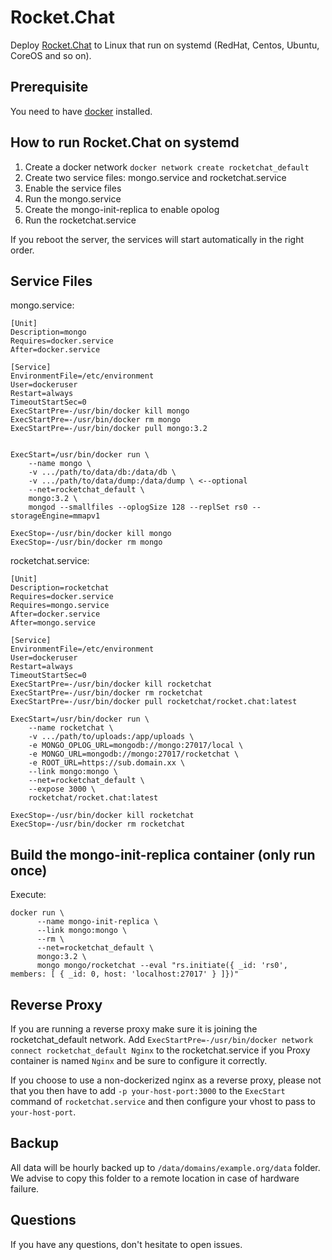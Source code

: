 # Rocket.Chat

Deploy [Rocket.Chat](https://github.com/RocketChat/Rocket.Chat) to Linux that run on systemd \(RedHat, Centos, Ubuntu, CoreOS and so on\).

## Prerequisite

You need to have [docker](https://docs.docker.com/linux/started/) installed.

## How to run Rocket.Chat on systemd

1. Create a docker network `docker network create rocketchat_default`
2. Create two service files: mongo.service and rocketchat.service
3. Enable the service files
4. Run the mongo.service
5. Create the mongo-init-replica to enable opolog
6. Run the rocketchat.service

If you reboot the server, the services will start automatically in the right order.

## Service Files

mongo.service:

```text
[Unit]
Description=mongo
Requires=docker.service
After=docker.service

[Service]
EnvironmentFile=/etc/environment
User=dockeruser
Restart=always
TimeoutStartSec=0
ExecStartPre=-/usr/bin/docker kill mongo
ExecStartPre=-/usr/bin/docker rm mongo
ExecStartPre=-/usr/bin/docker pull mongo:3.2


ExecStart=/usr/bin/docker run \
    --name mongo \
    -v .../path/to/data/db:/data/db \
    -v .../path/to/data/dump:/data/dump \ <--optional
    --net=rocketchat_default \
    mongo:3.2 \
    mongod --smallfiles --oplogSize 128 --replSet rs0 --storageEngine=mmapv1

ExecStop=-/usr/bin/docker kill mongo
ExecStop=-/usr/bin/docker rm mongo
```

rocketchat.service:

```text
[Unit]
Description=rocketchat
Requires=docker.service
Requires=mongo.service
After=docker.service
After=mongo.service

[Service]
EnvironmentFile=/etc/environment
User=dockeruser
Restart=always
TimeoutStartSec=0
ExecStartPre=-/usr/bin/docker kill rocketchat
ExecStartPre=-/usr/bin/docker rm rocketchat
ExecStartPre=-/usr/bin/docker pull rocketchat/rocket.chat:latest

ExecStart=/usr/bin/docker run \
    --name rocketchat \
    -v .../path/to/uploads:/app/uploads \
    -e MONGO_OPLOG_URL=mongodb://mongo:27017/local \
    -e MONGO_URL=mongodb://mongo:27017/rocketchat \
    -e ROOT_URL=https://sub.domain.xx \
    --link mongo:mongo \
    --net=rocketchat_default \
    --expose 3000 \
    rocketchat/rocket.chat:latest

ExecStop=-/usr/bin/docker kill rocketchat
ExecStop=-/usr/bin/docker rm rocketchat
```

## Build the mongo-init-replica container \(only run once\)

Execute:

```text
docker run \
      --name mongo-init-replica \
      --link mongo:mongo \
      --rm \
      --net=rocketchat_default \
      mongo:3.2 \
      mongo mongo/rocketchat --eval "rs.initiate({ _id: 'rs0', members: [ { _id: 0, host: 'localhost:27017' } ]})"
```

## Reverse Proxy

If you are running a reverse proxy make sure it is joining the rocketchat\_default network. Add `ExecStartPre=-/usr/bin/docker network connect rocketchat_default Nginx` to the rocketchat.service if you Proxy container is named `Nginx` and be sure to configure it correctly.

If you choose to use a non-dockerized nginx as a reverse proxy, please not that you then have to add `-p your-host-port:3000` to the `ExecStart` command of `rocketchat.service` and then configure your vhost to pass to `your-host-port`.

## Backup

All data will be hourly backed up to `/data/domains/example.org/data` folder. We advise to copy this folder to a remote location in case of hardware failure.

## Questions

If you have any questions, don't hesitate to open issues.

